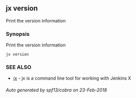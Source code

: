 ## jx version

Print the version information

### Synopsis


Print the version information

```
jx version
```

### SEE ALSO
* [jx](jx.md)	 - jx is a command line tool for working with Jenkins X

###### Auto generated by spf13/cobra on 23-Feb-2018
